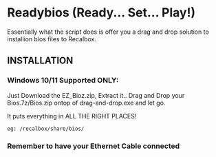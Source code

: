

# Readybios (Ready... Set... Play!)

Essentially what the script does is offer you a drag and drop solution to installion bios files to Recalbox.


## INSTALLATION
### Windows 10/11 Supported ONLY:
Just Download the EZ_Bioz.zip, Extract it.. Drag and Drop your Bios.7z/Bios.zip ontop of drag-and-drop.exe and let go.

It puts everything in ALL THE RIGHT PLACES!
```
eg: /recalbox/share/bios/
```
### Remember to have your Ethernet Cable connected
